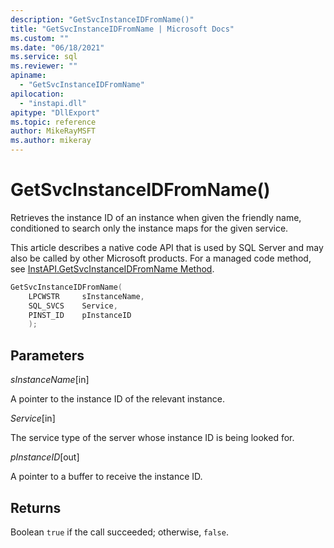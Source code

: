 ```yaml
---
description: "GetSvcInstanceIDFromName()"
title: "GetSvcInstanceIDFromName | Microsoft Docs"
ms.custom: ""
ms.date: "06/18/2021"
ms.service: sql
ms.reviewer: ""
apiname: 
  - "GetSvcInstanceIDFromName"
apilocation: 
  - "instapi.dll"
apitype: "DllExport"
ms.topic: reference
author: MikeRayMSFT
ms.author: mikeray
---
```


# GetSvcInstanceIDFromName()

Retrieves the instance ID of an instance when given the friendly name, conditioned to search only the instance maps for the given service.

This article describes a native code API that is used by SQL Server and may also be called by other Microsoft products. For a managed code method, see [InstAPI.GetSvcInstanceIDFromName Method](/dotnet/api/microsoft.sqlserver.instapi.getsvcinstanceidfromname).

```c
GetSvcInstanceIDFromName(
    LPCWSTR     sInstanceName,
    SQL_SVCS    Service,
    PINST_ID    pInstanceID
    );
```

## Parameters

*sInstanceName*[in]

A pointer to the instance ID of the relevant instance.

*Service*[in]

The service type of the server whose instance ID is being looked for.

*pInstanceID*[out]

A pointer to a buffer to receive the instance ID.

## Returns

Boolean
   `true` if the call succeeded; otherwise, `false`.
